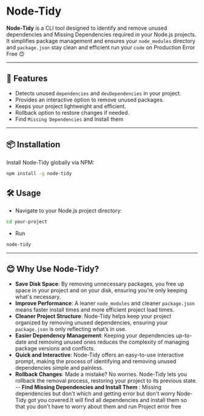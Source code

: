 # Node-Tidy

**Node-Tidy** is a CLI tool designed to identify and remove unused dependencies and Missing Dependencies required in your Node.js projects. It simplifies package management and ensures your `node_modules` directory and `package.json` stay clean and efficient run your `code` on Production Error Free 😊

---

## 🚀 Features

- Detects unused `dependencies` and `devDependencies` in your project.
- Provides an interactive option to remove unused packages.
- Keeps your project lightweight and efficient.
- Rollback option to restore changes if needed.
- Find `Missing Dependencies` and Install them

---

## 📦 Installation

Install Node-Tidy globally via NPM:

```bash
npm install -g node-tidy
```

## 🛠️ Usage

- Navigate to your Node.js project directory:

```bash
cd your-project
```

- Run

```bash
node-tidy
```

---

## 😊 Why Use Node-Tidy?

- **Save Disk Space**: By removing unnecessary packages, you free up space in your project and on your disk, ensuring you're only keeping what's necessary.
- **Improve Performance**: A leaner `node_modules` and cleaner `package.json` means faster install times and more efficient project load times.
- **Cleaner Project Structure**: Node-Tidy helps keep your project organized by removing unused dependencies, ensuring your `package.json` is only reflecting what’s in use.
- **Easier Dependency Management**: Keeping your dependencies up-to-date and removing unused ones reduces the complexity of managing package versions and conflicts.
- **Quick and Interactive**: Node-Tidy offers an easy-to-use interactive prompt, making the process of identifying and removing unused dependencies simple and painless.
- **Rollback Changes**: Made a mistake? No worries. Node-Tidy lets you rollback the removal process, restoring your project to its previous state.
  -- **Find Missing Dependencies and Install Them** : Missing dependencies but don't which and getting error but don't worry Node-Tidy got you covered.It will find all dependencies and install them so that you don't have to worry about them and run Project error free
